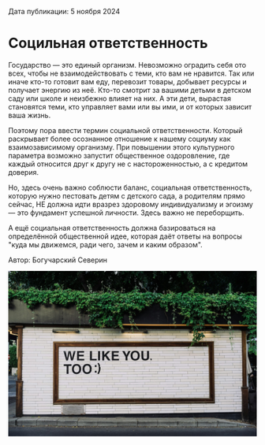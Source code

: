 <span>Дата публикации: 5 ноября 2024</span>

Социльная ответственность
=
Государство — это единый организм. Невозможно оградить себя ото всех, чтобы не взаимодействовать с теми, кто вам не нравится.
Так или иначе кто-то готовит вам еду, перевозит товары, добывает ресурсы и получает энергию из неё.
Кто-то смотрит за вашими детьми в детском саду или школе и неизбежно влияет на них. А эти дети, вырастая становятся теми, кто управляет вами или вы ими, и от которых зависит ваша жизнь.

Поэтому пора ввести термин социальной ответственности. Который раскрывает более осознанное отношение к нашему социуму как взаимозависимому организму.
При повышении этого культурного параметра возможно запустит общественное оздоровление, где каждый относится друг к другу не с настороженностью, а с кредитом доверия.

Но, здесь очень важно соблюсти баланс, социальная ответственность, которую нужно пестовать детям с детского сада, а родителям прямо сейчас, НЕ должна идти вразрез здоровому индивидуализму и эгоизму — это фундамент успешной личности. Здесь важно не переборщить.

А ещё социальная ответственность должна базироваться на определённой общественной идее, которая даёт ответы на вопросы "куда мы движемся, ради чего, зачем и каким образом".

<span>Автор: Богучарский Северин</span> 

![We Like You Too :) Adam Jang. Free to use under the Unsplash License](/images/art-images/socialnya-otvetstvennost.jpg)

